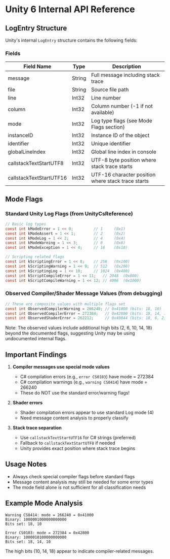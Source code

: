 # Unity 6 Internal API Reference

## LogEntry Structure

Unity's internal `LogEntry` structure contains the following fields:

### Fields
| Field Name | Type | Description |
|------------|------|-------------|
| message | String | Full message including stack trace |
| file | String | Source file path |
| line | Int32 | Line number |
| column | Int32 | Column number (-1 if not available) |
| mode | Int32 | Log type flags (see Mode Flags section) |
| instanceID | Int32 | Instance ID of the object |
| identifier | Int32 | Unique identifier |
| globalLineIndex | Int32 | Global line index in console |
| callstackTextStartUTF8 | Int32 | UTF-8 byte position where stack trace starts |
| callstackTextStartUTF16 | Int32 | UTF-16 character position where stack trace starts |

## Mode Flags

### Standard Unity Log Flags (from UnityCsReference)
```csharp
// Basic log types
const int kModeError = 1 << 0;         // 1     (0x1)
const int kModeAssert = 1 << 1;        // 2     (0x2)
const int kModeLog = 1 << 2;           // 4     (0x4)
const int kModeWarning = 1 << 3;       // 8     (0x8)
const int kModeException = 1 << 4;     // 16    (0x10)

// Scripting related flags
const int kScriptingError = 1 << 8;    // 256   (0x100)
const int kScriptingWarning = 1 << 9;  // 512   (0x200)
const int kScriptingLog = 1 << 10;     // 1024  (0x400)
const int kScriptCompileError = 1 << 11;   // 2048  (0x800)
const int kScriptCompileWarning = 1 << 12; // 4096  (0x1000)
```

### Observed Compiler/Shader Message Values (from debugging)
```csharp
// These are composite values with multiple flags set
const int ObservedCompilerWarning = 266240; // 0x41000 (bits: 18, 10)
const int ObservedCompilerError = 272384;   // 0x42800 (bits: 18, 14, 10)
const int ObservedShaderError = 262212;     // 0x40044 (bits: 18, 6, 2)
```

Note: The observed values include additional high bits (2, 6, 10, 14, 18) beyond the documented flags, suggesting Unity may be using undocumented internal flags.

## Important Findings

1. **Compiler messages use special mode values**
   - C# compilation errors (e.g., `error CS0103`) have mode = 272384
   - C# compilation warnings (e.g., `warning CS0414`) have mode = 266240
   - These do NOT use the standard error/warning flags!

2. **Shader errors**
   - Shader compilation errors appear to use standard Log mode (4)
   - Need message content analysis to properly classify

3. **Stack trace separation**
   - Use `callstackTextStartUTF16` for C# strings (preferred)
   - Fallback to `callstackTextStartUTF8` if needed
   - Unity provides exact position where stack trace begins

## Usage Notes

- Always check special compiler flags before standard flags
- Message content analysis may still be needed for some error types
- The mode field alone is not sufficient for all classification needs

## Example Mode Analysis

```
Warning CS0414: mode = 266240 = 0x41000
Binary: 1000001000000000000
Bits set: 18, 10

Error CS0103: mode = 272384 = 0x42800  
Binary: 1000010100000000000
Bits set: 18, 14, 10
```

The high bits (10, 14, 18) appear to indicate compiler-related messages.
